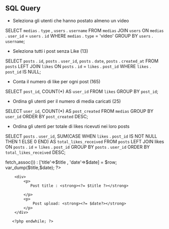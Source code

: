 ## SQL Query

- Seleziona gli utenti che hanno postato almeno un video

SELECT `medias` . `type` , `users` . `username`
FROM `medias`
JOIN `users`
ON `medias` . `user_id` = `users` . `id`
WHERE `medias` . `type` = 'video'
GROUP BY `users` . `username`;

- Seleziona tutti i post senza Like (13)

SELECT `posts` . `id`, `posts` . `user_id`, `posts` . `date`, `posts` . `created_at`
FROM `posts`
LEFT JOIN `likes` ON `posts` . `id` = `likes` . `post_id`
WHERE `likes` . `post_id` IS NULL;

- Conta il numero di like per ogni post (165)

SELECT `post_id`, COUNT(\*) AS `user_id` FROM `likes` GROUP BY `post_id`;

- Ordina gli utenti per il numero di media caricati (25)

SELECT `user_id`, COUNT(\*) AS `post_created` FROM `medias` GROUP BY `user_id` ORDER BY `post_created` DESC;

- Ordina gli utenti per totale di likes ricevuti nei loro posts

SELECT `posts` . `user_id`, SUM(CASE WHEN `likes` . `post_id` IS NOT NULL THEN 1 ELSE 0 END) AS `total_likes_received`
FROM `posts`
LEFT JOIN likes ON `posts` . `id` = `likes` . `post_id`
GROUP BY `posts` . `user_id`
ORDER BY `total_likes_received` DESC;

<?php while ($row = $result->fetch_assoc()) : 
        ['title'=>$title , 'date'=>$date] = $row;
            var_dump($title,$date); ?>

        <div>
            <p>
               Post title : <strong><?= $title ?></strong>

            </p>
            <p>
                Post upload: <strong><?= $date?></strong>
            </p>
        </div>

       <?php endwhile; ?>
